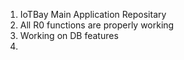 1. IoTBay Main Application Repositary
2. All R0 functions are properly working
3. Working on DB features
4. 
